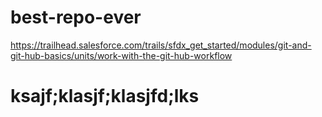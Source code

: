 # best-repo-ever
https://trailhead.salesforce.com/trails/sfdx_get_started/modules/git-and-git-hub-basics/units/work-with-the-git-hub-workflow

# ksajf;klasjf;klasjfd;lks
